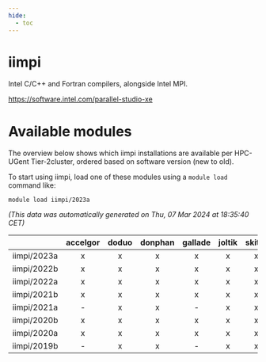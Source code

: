 ```yaml
---
hide:
  - toc
---
```


iimpi
=====


Intel C/C++ and Fortran compilers, alongside Intel MPI.

https://software.intel.com/parallel-studio-xe
# Available modules


The overview below shows which iimpi installations are available per HPC-UGent Tier-2cluster, ordered based on software version (new to old).

To start using iimpi, load one of these modules using a `module load` command like:

```shell
module load iimpi/2023a
```

*(This data was automatically generated on Thu, 07 Mar 2024 at 18:35:40 CET)*  

| |accelgor|doduo|donphan|gallade|joltik|skitty|
| :---: | :---: | :---: | :---: | :---: | :---: | :---: |
|iimpi/2023a|x|x|x|x|x|x|
|iimpi/2022b|x|x|x|x|x|x|
|iimpi/2022a|x|x|x|x|x|x|
|iimpi/2021b|x|x|x|x|x|x|
|iimpi/2021a|-|x|x|-|x|x|
|iimpi/2020b|x|x|x|x|x|x|
|iimpi/2020a|x|x|x|x|x|x|
|iimpi/2019b|-|x|x|-|x|x|
